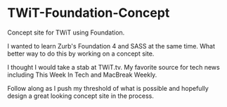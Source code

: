 TWiT-Foundation-Concept
=======================

Concept site for TWiT using Foundation.

I wanted to learn Zurb's Foundation 4 and SASS at the same time. What better way to do this by working on a concept site. 

I thought I would take a stab at TWiT.tv. My favorite source for tech news including This Week In Tech and MacBreak Weekly. 

Follow along as I push my threshold of what is possible and hopefully design a great looking concept site in the process.
